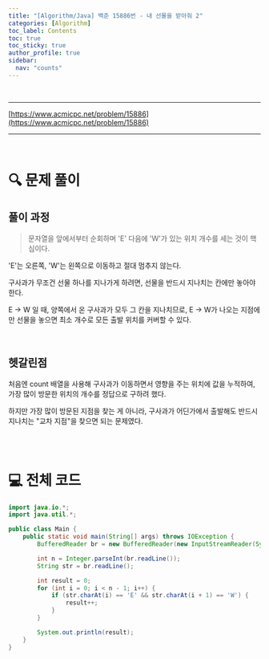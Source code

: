 ```yaml
---
title: "[Algorithm/Java] 백준 15886번 - 내 선물을 받아줘 2"
categories: [Algorithm]
toc_label: Contents
toc: true
toc_sticky: true
author_profile: true
sidebar:
  nav: "counts"
---
```


<br>

---

[https://www.acmicpc.net/problem/15886](https://www.acmicpc.net/problem/15886)

---

<br>

# 🔍 문제 풀이

## 풀이 과정

> 문자열을 앞에서부터 순회하며 'E' 다음에 'W'가 있는 위치 개수를 세는 것이 핵심이다.

'E'는 오른쪽, 'W'는 왼쪽으로 이동하고 절대 멈추지 않는다.

구사과가 무조건 선물 하나를 지나가게 하려면,
선물을 반드시 지나치는 칸에만 놓아야 한다.

E → W 일 때, 양쪽에서 온 구사과가 모두 그 칸을 지나치므로, E → W가 나오는 지점에만 선물을 놓으면 최소 개수로 모든 출발 위치를 커버할 수 있다.

<br>

## 헷갈린점

처음엔 count 배열을 사용해
구사과가 이동하면서 영향을 주는 위치에 값을 누적하여,
가장 많이 방문한 위치의 개수를 정답으로 구하려 했다.

하지만 가장 많이 방문된 지점을 찾는 게 아니라,
구사과가 어딘가에서 출발해도 반드시 지나치는 "교차 지점"을 찾으면 되는 문제였다.

<br><br>

# 💻 전체 코드

```java
import java.io.*;
import java.util.*;

public class Main {
    public static void main(String[] args) throws IOException {
        BufferedReader br = new BufferedReader(new InputStreamReader(System.in));

        int n = Integer.parseInt(br.readLine());
        String str = br.readLine();

        int result = 0;
        for (int i = 0; i < n - 1; i++) {
            if (str.charAt(i) == 'E' && str.charAt(i + 1) == 'W') {
                result++;
            }
        }

        System.out.println(result);
    }
}
```

<br>
